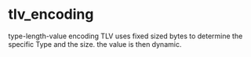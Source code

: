# tlv_encoding
 type-length-value encoding
 TLV uses fixed sized bytes to determine the specific Type and the size.
 the value is then dynamic.
